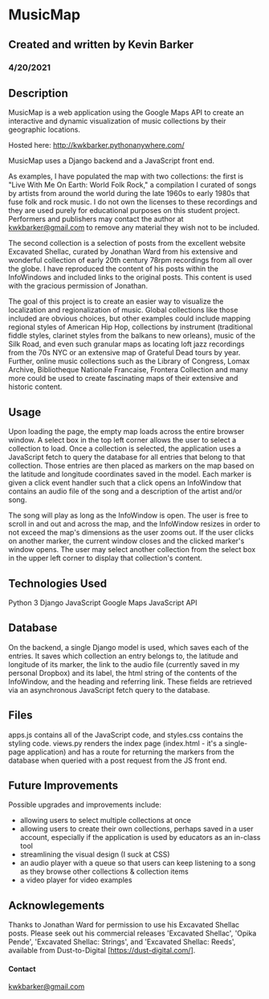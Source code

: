 # MusicMap
## Created and written by Kevin Barker
### 4/20/2021

## Description

MusicMap is a web application using the Google Maps API to create an interactive and dynamic visualization of music collections by their geographic locations. 

Hosted here: http://kwkbarker.pythonanywhere.com/

MusicMap uses a Django backend and a JavaScript front end.

As examples, I have populated the map with two collections: the first is "Live With Me On Earth: World Folk Rock," a compilation I curated of songs by artists from around the world during the late 1960s to early 1980s that fuse folk and rock music. I do not own the licenses to these recordings and they are used purely for educational purposes on this student project. Performers and publishers may contact the author at kwkbarker@gmail.com to remove any material they wish not to be included.

The second collection is a selection of posts from the excellent website Excavated Shellac, curated by Jonathan Ward from his extensive and wonderful collection of early 20th century 78rpm recordings from all over the globe. I have reproduced the content of his posts within the InfoWindows and included links to the original posts. This content is used with the gracious permission of Jonathan.

The goal of this project is to create an easier way to visualize the localization and regionalization of music. Global collections like those included are obvious choices, but other examples could include mapping regional styles of American Hip Hop, collections by instrument (traditional fiddle styles, clarinet styles from the balkans to new orleans), music of the Silk Road, and even such granular maps as locating loft jazz recordings from the 70s NYC or an extensive map of Grateful Dead tours by year. Further, online music collections such as the Library of Congress, Lomax Archive, Bibliotheque Nationale Francaise, Frontera Collection and many more could be used to create fascinating maps of their extensive and historic content.

## Usage

Upon loading the page, the empty map loads across the entire browser window. A select box in the top left corner allows the user to select a collection to load. Once a collection is selected, the application uses a JavaScript fetch to query the database for all entries that belong to that collection. Those entries are then placed as markers on the map based on the latitude and longitude coordinates saved in the model. Each marker is given a click event handler such that a click opens an InfoWindow that contains an audio file of the song and a description of the artist and/or song.

The song will play as long as the InfoWindow is open. The user is free to scroll in and out and across the map, and the InfoWindow resizes in order to not exceed the map's dimensions as the user zooms out. If the user clicks on another marker, the current window closes and the clicked marker's window opens. The user may select another collection from the select box in the upper left corner to display that collection's content.

## Technologies Used

Python 3
Django
JavaScript
Google Maps JavaScript API

## Database

On the backend, a single Django model is used, which saves each of the entries. It saves which collection an entry belongs to, the latitude and longitude of its marker, the link to the audio file (currently saved in my personal Dropbox) and its label, the html string of the contents of the InfoWindow, and the heading and referring link. These fields are retrieved via an asynchronous JavaScript fetch query to the database.

## Files

apps.js contains all of the JavaScript code, and styles.css contains the styling code. views.py renders the index page (index.html - it's a single-page application) and has a route for returning the markers from the database when queried with a post request from the JS front end.

## Future Improvements

Possible upgrades and improvements include:

- allowing users to select multiple collections at once
- allowing users to create their own collections, perhaps saved in a user account, especially if the application is used by educators as an in-class tool
- streamlining the visual design (I suck at CSS)
- an audio player with a queue so that users can keep listening to a song as they browse other collections & collection items
- a video player for video examples

## Acknowlegements

Thanks to Jonathan Ward for permission to use his Excavated Shellac posts. Please seek out his commercial releases 'Excavated Shellac', 'Opika Pende', 'Excavated Shellac: Strings', and 'Excavated Shellac: Reeds', available from Dust-to-Digital [https://dust-digital.com/].

#### Contact

kwkbarker@gmail.com
